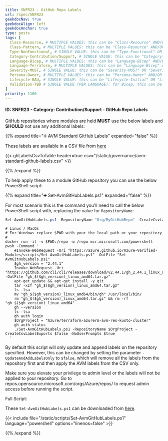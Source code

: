 ```yaml
---
title: SNFR23 - GitHub Repo Labels
url: /spec/SNFR23
geekdocNav: true
geekdocAlign: left
geekdocAnchor: true
type: posts
tags: [
  Class-Resource, # MULTIPLE VALUES: this can be "Class-Resource" AND/OR "Class-Pattern" AND/OR "Class-Utility"
  Class-Pattern, # MULTIPLE VALUES: this can be "Class-Resource" AND/OR "Class-Pattern" AND/OR "Class-Utility"
  Type-NonFunctional, # SINGLE VALUE: this can be "Type-Functional" OR "Type-NonFunctional"
  Category-Contribution/Support, # SINGLE VALUE: this can be "Category-Testing" OR "Category-Telemetry" OR "Category-Contribution/Support" OR "Category-Documentation" OR "Category-CodeStyle" OR "Category-Naming/Composition" OR "Category-Inputs/Outputs" OR "Category-Release/Publishing"
  Language-Bicep, # MULTIPLE VALUES: this can be "Language-Bicep" AND/OR "Language-Terraform"
  Language-Terraform, # MULTIPLE VALUES: this can be "Language-Bicep" AND/OR "Language-Terraform"
  Severity-MUST, # SINGLE VALUE: this can be "Severity-MUST" OR "Severity-SHOULD" OR "Severity-MAY"
  Persona-Owner, # MULTIPLE VALUES: this can be "Persona-Owner" AND/OR "Persona-Contributor"
  Lifecycle-BAU, # SINGLE VALUE: this can be "Lifecycle-Initial" OR "Lifecycle-BAU" OR "Lifecycle-EOL"
  Validation-TBD # SINGLE VALUE (PER LANGUAGE): for Bicep, this can be "Validation-BCP/Manual" OR "Validation-BCP/CI/Informational" OR "Validation-BCP/CI/Enforced" and for Terraform, this can be "Validation-TF/Manual" OR "Validation-TF/CI/Informational" OR "Validation-TF/CI/Enforced"
]
priority: 1160
---
```


#### ID: SNFR23 - Category: Contribution/Support - GitHub Repo Labels

GitHub repositories where modules are held **MUST** use the below labels and **SHOULD** not use any additional labels:

{{% expand title="➕ AVM Standard GitHub Labels" expanded="false" %}}

These labels are available in a CSV file from [here](/Azure-Verified-Modules/governance/avm-standard-github-labels.csv)

{{< ghLabelsCsvToTable header=true csv="/static/governance/avm-standard-github-labels.csv" >}}

{{% /expand %}}

To help apply these to a module GitHub repository you can use the below PowerShell script:

{{% expand title="➕ Set-AvmGitHubLabels.ps1" expanded="false" %}}

For most scenario this is the command you'll need to call the below PowerShell script with, replacing the value for `RepositoryName`:

```powershell
Set-AvmGitHubLabels.ps1 -RepositoryName "Org/MyGitHubRepo" -CreateCsvLabelExports $false -NoUserPrompts $true
```

```shell
# Linux / MacOs
# For Windows replace $PWD with your the local path or your repository
#
docker run -it -v $PWD:/repo -w /repo mcr.microsoft.com/powershell pwsh -Command '
    #Invoke-WebRequest -Uri "https://azure.github.io/Azure-Verified-Modules/scripts/Set-AvmGitHubLabels.ps1" -OutFile "Set-AvmGitHubLabels.ps1"
    $gh_version = "2.44.1"
    Invoke-WebRequest -Uri "https://github.com/cli/cli/releases/download/v2.44.1/gh_2.44.1_linux_amd64.tar.gz" -OutFile "gh_$($gh_version)_linux_amd64.tar.gz"
    apt-get update && apt-get install -y git
    tar -xzf "gh_$($gh_version)_linux_amd64.tar.gz"
    ls -lsa
    mv "gh_$($gh_version)_linux_amd64/bin/gh" /usr/local/bin/
    rm "gh_$($gh_version)_linux_amd64.tar.gz" && rm -rf "gh_$($gh_version)_linux_amd64"
    gh --version
    ls -lsa
    gh auth login
    $OrgProject = "Azure/terraform-azurerm-avm-res-kusto-cluster"
    gh auth status
    ./Set-AvmGitHubLabels.ps1 -RepositoryName $OrgProject -CreateCsvLabelExports $false -NoUserPrompts $true
  '
```

By default this script will only update and append labels on the repository specified. However, this can be changed by setting the parameter `-UpdateAndAddLabelsOnly` to `$false`, which will remove all the labels from the repository first and then apply the AVM labels from the CSV only.

Make sure you elevate your privilege to admin level or the labels will not be applied to your repository. Go to repos.opensource.microsoft.com/orgs/Azure/repos/<your avm repo> to request admin access before running the script.

Full Script:

These `Set-AvmGitHubLabels.ps1` can be downloaded from <a href="/Azure-Verified-Modules/scripts/Set-AvmGitHubLabels.ps1" download>here</a>.

{{< include file="/static/scripts/Set-AvmGitHubLabels.ps1" language="powershell" options="linenos=false" >}}

{{% /expand %}}
